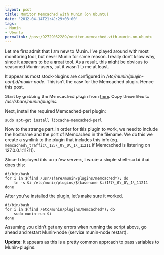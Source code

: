 ```yaml
---
layout: post
title: Monitor Memcached with Munin (on Ubuntu)
date: '2012-04-14T21:41:29+03:00'
tags:
- Munin
- Ubuntu
permalink: /post/92729962289/monitor-memcached-with-munin-on-ubuntu
---
```

Let me first admit that I am new to Munin. I’ve played around with most monitoring tool, but never Munin for some reason. I really don’t know why, since it appears to be a great tool. As a result, this might be obvious to seasoned Munin-users, but it wasn’t to me at least.

It appear as most stock-plugins are configured in _/etc/munin/plugin-conf.d/munin-node_. This isn’t the case for the Memcached plugin. Hence this post.

Start by grabbing the Memcached plugin from [here](https://github.com/munin-monitoring/contrib/tree/master/plugins/memcached). Copy these files to _/usr/share/munin/plugins_.

Next, install the required Memcached-perl plugin:

	sudo apt-get install libcache-memcached-perl

Now to the strange part. In order for this plugin to work, we need to include the hostname and the port of Memcached in the filename. We do this we create a symlink to the plugin that includes this info (eg. `memcached\_traffic\_127\_0\_0\_1\_11211` if Memcached is listening on 127.0.0.1:11211).

Since I deployed this on a few servers, I wrote a simple shell-script that does this:

	#!/bin/bash
	for i in $(find /usr/share/munin/plugins/memcached*); do
		ln -s $i /etc/munin/plugins/$(basename $i)127\_0\_0\_1\_11211
	done

After you’ve installed the plugin, let’s make sure it worked.

	#!/bin/bash
	for i in $(find /etc/munin/plugins/memcached*); do
		sudo munin-run $i
	done

Assuming you didn’t get any errors when running the script above, go ahead and restart Munin-node (service munin-node restart).

**Update**: It appears as this is a pretty common approach to pass variables to Munin-plugins.
